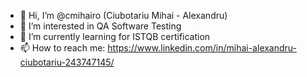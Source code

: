 - 👋 Hi, I’m @cmihairo (Ciubotariu Mihai - Alexandru)
- 👀 I’m interested in QA Software Testing
- 🌱 I’m currently learning for ISTQB certification
- 📫 How to reach me: https://www.linkedin.com/in/mihai-alexandru-ciubotariu-243747145/

<!---
cmihairo/cmihairo is a ✨ special ✨ repository because its `README.md` (this file) appears on your GitHub profile.
You can click the Preview link to take a look at your changes.
--->
